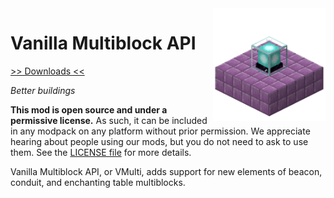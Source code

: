 <img src="icon.png" align="right" width="180px"/>

# Vanilla Multiblock API


[>> Downloads <<](https://github.com/CottonMC/VMulti/releases)

*Better buildings*

**This mod is open source and under a permissive license.** As such, it can be included in any modpack on any platform without prior permission. We appreciate hearing about people using our mods, but you do not need to ask to use them. See the [LICENSE file](LICENSE) for more details.

Vanilla Multiblock API, or VMulti, adds support for new elements of beacon, conduit, and enchanting table multiblocks.
